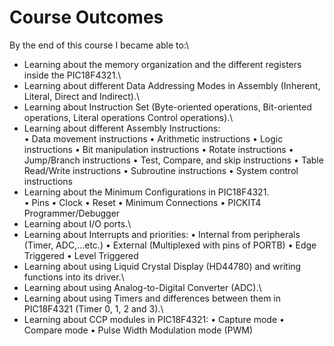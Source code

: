 # Course Outcomes
By the end of this course I became able to:\
* Learning about the memory organization and the different registers inside the PIC18F4321.\
* Learning about different Data Addressing Modes in Assembly (Inherent, Literal, Direct and Indirect).\
* Learning about Instruction Set (Byte-oriented operations, Bit-oriented operations, Literal operations Control operations).\
* Learning about different Assembly Instructions:\
• Data movement instructions
• Arithmetic instructions
• Logic instructions
• Bit manipulation instructions
• Rotate instructions
• Jump/Branch instructions
• Test, Compare, and skip instructions
• Table Read/Write instructions
• Subroutine instructions
• System control instructions
* Learning about the Minimum Configurations in PIC18F4321.\
• Pins
• Clock
• Reset
• Minimum Connections
• PICKIT4 Programmer/Debugger
* Learning about I/O ports.\
* Learning about Interrupts and priorities:
• Internal from peripherals (Timer, ADC,…etc.)
• External (Multiplexed with pins of PORTB)
  • Edge Triggered
  • Level Triggered
* Learning about using Liquid Crystal Display (HD44780) and writing functions into its driver.\
* Learning about using Analog-to-Digital Converter (ADC).\
* Learning about using Timers and differences between them in PIC18F4321 (Timer 0, 1, 2 and 3).\
* Learning about CCP modules in PIC18F4321:
• Capture mode
• Compare mode
• Pulse Width Modulation mode (PWM)
